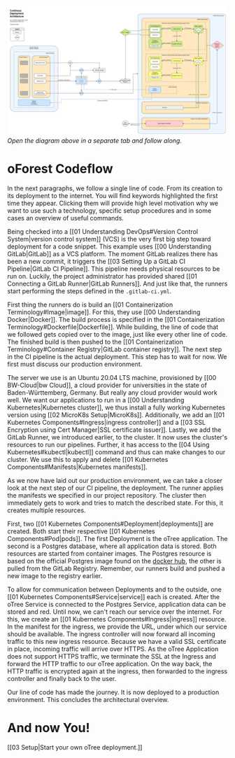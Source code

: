![Achitecture](diagrams/oTreeArchitecture.png) _Open the diagram above in a
separate tab and follow along._

# oForest Codeflow

In the next paragraphs, we follow a single line of code. From its creation to
its deployment to the internet. You will find keywords highlighted the first
time they appear. Clicking them will provide high level motivation why we want
to use such a technology, specific setup procedures and in some cases an
overview of useful commands.

Being checked into a
[[01 Understanding DevOps#Version Control System|version control system]] (VCS)
is the very first big step toward deployment for a code snippet. This example
uses [[00 Understanding GitLab|GitLab]] as a VCS platform. The moment GitLab
realizes there has been a new commit, it triggers the
[[03 Setting Up a GitLab CI Pipeline|GitLab CI Pipeline]]. This pipeline needs
physical resources to be run on. Luckily, the project administrator has provided
shared [[01 Connecting a GitLab Runner|GitLab Runners]]. And just like that, the
runners start performing the steps defined in the `.gitlab-ci.yml`.

First thing the runners do is build an
[[01 Containerization Terminology#Image|image]]. For this, they use
[[00 Understanding Docker|Docker]]. The build process is specified in the
[[01 Containerization Terminology#Dockerfile|Dockerfile]]. While building, the
line of code that we followed gets copied over to the image, just like every
other line of code. The finished build is then pushed to the
[[01 Containerization Terminology#Container Registry|GitLab container registry]].
The next step in the CI pipeline is the actual deployment. This step has to wait
for now. We first must discuss our production environment.

The server we use is an Ubuntu 20.04 LTS machine, provisioned by
[[00 BW-Cloud|bw Cloud]], a cloud provider for universities in the state of
Baden-Württemberg, Germany. But really any cloud provider would work well. We
want our applications to run in a
[[00 Understanding Kubernetes|Kubernetes cluster]], we thus install a fully
working Kubernetes version using [[02 MicroK8s Setup|MicroK8s]]. Additionally,
we add an [[01 Kubernetes Components#Ingress|ingress controller]] and a
[[03 SSL Encryption using Cert Manager|SSL certificate issuer]]. Lastly, we add
the GitLab Runner, we introduced earlier, to the cluster. It now uses the
cluster's resources to run our pipelines. Further, it has access to the
[[04 Using Kubernetes#kubectl|kubectl]] command and thus can make changes to our
cluster. We use this to apply and delete
[[01 Kubernetes Components#Manifests|Kubernetes manifests]].

As we now have laid out our production environment, we can take a closer look at
the next step of our CI pipeline, the deployment. The runner applies the
manifests we specified in our project repository. The cluster then immediately
gets to work and tries to match the described state. For this, it creates
multiple resources.

First, two [[01 Kubernetes Components#Deployment|deployments]] are created.
Both start their respective [[01 Kubernetes Components#Pod|pods]]. The first
Deployment is the oTree application. The second is a Postgres database, where
all application data is stored. Both resources are started from container
images. The Postgres resource is based on the official Postgres image found on
the [docker hub](https://hub.docker.com/_/postgres), the other is pulled from
the GitLab Registry. Remember, our runners build and pushed a new image to the
registry earlier.

To allow for communication between Deployments and to the outside, one
[[01 Kubernetes Components#Service|service]] each is created. After the oTree
Service is connected to the Postgres Service, application data can be stored and
red. Until now, we can't reach our service over the internet. For this, we
create an [[01 Kubernetes Components#Ingress|ingress]] resource. In the
manifest for the ingress, we provide the URL, under which our service should be
available. The ingress controller will now forward all incoming traffic to this
new ingress resource. Because we have a valid SSL certificate in place, incoming
traffic will arrive over HTTPS. As the oTree Application does not support HTTPS
traffic, we terminate the SSL at the Ingress and forward the HTTP traffic to our
oTree application. On the way back, the HTTP traffic is encrypted again at the
ingress, then forwarded to the ingress controller and finally back to the user.

Our line of code has made the journey. It is now deployed to a production
environment. This concludes the architectural overview.

# And now You!

[[03 Setup|Start your own oTree deployment.]]
